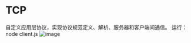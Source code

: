 # TCP
自定义应用层协议，实现协议规范定义、解析、服务器和客户端间通信。 
运行：node client.js
![image](https://github.com/sjtuLLWWTT/TCP/preview.png)
